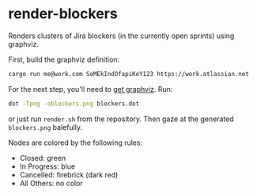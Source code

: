 # render-blockers
Renders clusters of Jira blockers (in the currently open sprints) using graphviz.

First, build the graphviz definition:
```bash
cargo run me@work.com SoMEkIndOfapiKeY123 https://work.atlassian.net
```

For the next step, you'll need to [get graphviz](https://graphviz.gitlab.io/download/). Run:
```bash
dot -Tpng -oblockers.png blockers.dot
```
or just run `render.sh` from the repository. Then gaze at the generated `blockers.png` balefully.

Nodes are colored by the following rules:
* Closed: green
* In Progress: blue
* Cancelled: firebrick (dark red)
* All Others: no color
